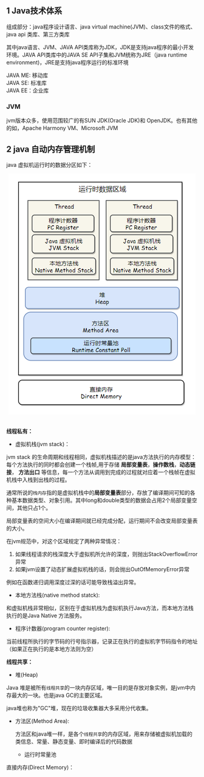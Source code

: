 ## 1 Java技术体系

组成部分：java程序设计语言、java virtual machine(JVM)、class文件的格式、java api 类库、第三方类库

其中java语言、JVM、JAVA API类库称为JDK，JDK是支持java程序的最小开发环境。JAVA API类库中的JAVA SE API子集和JVM统称为JRE（java runtime environment)，JRE是支持java程序运行的标准环境

JAVA ME: 移动库  
JAVA SE: 标准库  
JAVA EE：企业库  

### JVM

jvm版本众多，使用范围较广的有SUN JDK(Oracle JDK)和 OpenJDK。也有其他的如，Apache Harmony VM、Microsoft JVM 

## 2 java 自动内存管理机制

java 虚拟机运行时的数据分区如下：

<div align="center"> <img src="img/jvm-data.png" width=""/> </div><br>

**线程私有：**

- 虚拟机栈(jvm stack)： 

jvm stack 的生命周期和线程相同，虚拟机栈描述的是java方法执行的内存模型：每个方法执行的同时都会创建一个栈帧,用于存储 **局部变量表**，**操作数栈**，**动态链接**， **方法出口** 等信息，每一个方法从调用到完成的过程就对应着一个栈帧在虚拟机栈中入栈到出栈的过程。

通常所说的`栈内存`指的是虚拟机栈中的**局部变量表**部分，存放了编译期间可知的各种基本数据类型、对象引用。其中long和double类型的数据会占用2个局部变量空间，其他只占1个。

局部变量表的空间大小在编译期间就已经完成分配，运行期间不会改变局部变量表的大小。

在jvm规范中，对这个区域规定了两种异常情况：  

1. 如果线程请求的栈深度大于虚拟机所允许的深度，则抛出StackOverflowError异常
2. 如果jvm设置了动态扩展虚拟机栈的话，则会抛出OutOfMemoryError异常

例如在函数递归调用深度过深的话可能导致栈溢出异常。

- 本地方法栈(native method statck):

和虚拟机栈非常相似，区别在于虚拟机栈为虚拟机执行Java方法，而本地方法栈执行的是Java Native 方法服务。

- 程序计数器(program counter register):

当前线程所执行的字节码的行号指示器，记录正在执行的虚拟机字节码指令的地址（如果正在执行的是本地方法则为空）

**线程共享：**

- 堆(Heap)

Java 堆是被所有`线程共享`的一块内存区域，唯一目的是存放对象实例，是jvm中内存最大的一块。也是java GC的主要区域。

java堆也称为"GC"堆，现在的垃圾收集器大多采用分代收集。

- 方法区(Method Area):

  方法区和java堆一样，是各个`线程共享`的内存区域，用来存储被虚拟机加载的类信息、常量、静态变量、即时编译后的代码数据
  - 运行时常量池

直接内存(Direct Memory)：

